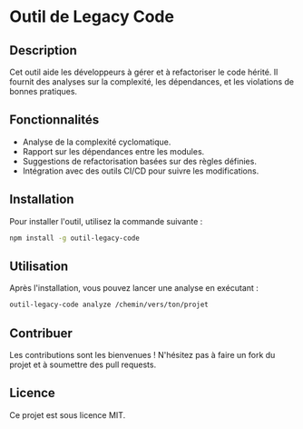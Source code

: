 # Outil de Legacy Code

## Description
Cet outil aide les développeurs à gérer et à refactoriser le code hérité. Il fournit des analyses sur la complexité, les dépendances, et les violations de bonnes pratiques. 

## Fonctionnalités
- Analyse de la complexité cyclomatique.
- Rapport sur les dépendances entre les modules.
- Suggestions de refactorisation basées sur des règles définies.
- Intégration avec des outils CI/CD pour suivre les modifications.

## Installation
Pour installer l'outil, utilisez la commande suivante :

```bash
npm install -g outil-legacy-code
```

## Utilisation
Après l'installation, vous pouvez lancer une analyse en exécutant :

```bash
outil-legacy-code analyze /chemin/vers/ton/projet
```

## Contribuer
Les contributions sont les bienvenues ! N'hésitez pas à faire un fork du projet et à soumettre des pull requests.

## Licence
Ce projet est sous licence MIT.
